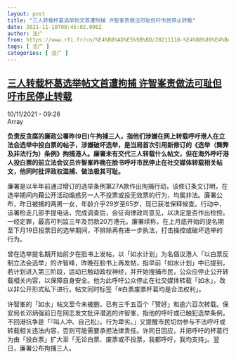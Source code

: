 ```yaml
---
layout: post
title: "三人转载杯葛选举帖文首遭拘捕 许智峯责做法可耻但吁市民停止转载"
date: 2021-11-10T08:45:02.000Z
author: 法广
from: https://www.rfi.fr/cn/%E4%B8%AD%E5%9B%BD/20211110-%E4%B8%89%E4%BA%BA%E8%BD%AC%E8%BD%BD%E6%9D%AF%E8%91%9B%E9%80%89%E4%B8%BE%E5%B8%96%E6%96%87%E9%A6%96%E9%81%AD%E6%8B%98%E6%8D%95-%E8%AE%B8%E6%99%BA%E5%B3%AF%E8%B4%A3%E5%81%9A%E6%B3%95%E5%8F%AF%E8%80%BB%E4%BD%86%E5%90%81%E5%B8%82%E6%B0%91%E5%81%9C%E6%AD%A2%E8%BD%AC%E8%BD%BD
tags: [ 法广 ]
categories: [ 法广 ]
---
```

<!--1636533902000-->
[三人转载杯葛选举帖文首遭拘捕 许智峯责做法可耻但吁市民停止转载](https://www.rfi.fr/cn/%E4%B8%AD%E5%9B%BD/20211110-%E4%B8%89%E4%BA%BA%E8%BD%AC%E8%BD%BD%E6%9D%AF%E8%91%9B%E9%80%89%E4%B8%BE%E5%B8%96%E6%96%87%E9%A6%96%E9%81%AD%E6%8B%98%E6%8D%95-%E8%AE%B8%E6%99%BA%E5%B3%AF%E8%B4%A3%E5%81%9A%E6%B3%95%E5%8F%AF%E8%80%BB%E4%BD%86%E5%90%81%E5%B8%82%E6%B0%91%E5%81%9C%E6%AD%A2%E8%BD%AC%E8%BD%BD)
------

<div>
<div>10/11/2021 - 09:26</div>Array<p><strong>                    负责反贪腐的廉政公署昨(9日)午拘捕三人，指他们涉嫌在网上转载呼吁港人在立法会选举中投白票的帖子，涉嫌破坏选举，是当局首次引用新修订的《选举（舞弊及非法行为）条例》拘捕港人。廉署未有交代三人转载什么帖文，但在海外呼吁港人投白票的前立法会议员许智峯昨晚在脸书呼吁市民停止在社交媒体转载相关帖文，他同时批评政权滥捕、做法极其可耻。                </strong></p><div >                    <p>廉署是以半年前通过增订的选举条例第27A款作出拘捕行动，该修订条文订明，在选举期间内藉公开活动煽惑另一人不投票或投无效票的行为，均属非法。廉署公布，昨日被捕的两男一女，年龄介乎29岁至65岁，现已获准保释候查。行动中，该署检走几部手提电话，完成调查后，会征询律政司意见，以决定是否作出检控。一经定罪，最高可判监三年及罚款20万港元。廉署续称，在上月底开始的提名期至下月19日投票日的选举期间，不排除再有进一步执法，打击操控或破坏选举的行为。</p><p>曾在选举提名期开始前夕在脸书上发帖，以「如水计划」为名倡议港人「以白票反制立法会选举」的许智峰，昨晚在脸书上再发帖，指早前「如水计划」中已提到，若计划进入第三阶段，运动已触动政权神经，并开始搜捕市民，公众应停止公开转载相关内容，以保障自身安全。他为此呼吁公众停止在社交媒体转载「如水」，改以非公开形式私下进行。帖文同时标签「#白票废票杯葛均是合法权利」。</p><p>许智峯的「如水」帖文至今未被删，已有三千五百个「赞好」和逾六百次转载。保安局长邓炳强前日在网志发文批评潜逃的许智峯，指他的呼吁或已触犯选举条例，不回港抗争是「『叫人冲、自己松』，行为卑劣。」又提醒市民切勿参与不法呼吁或转载相关违法内容，否则可能需要承担法律责任。许同日回应，并把呼吁的杯葛行为由「投白票」扩大至「无论白票、废票或不投票，我都呼吁，我均支持」。翌日，廉署公布拘捕三人。</p>                                            <div data-selfpromo-newsletter>    </div>    <div data-selfpromo-app>    </div>                </div>
</div>

